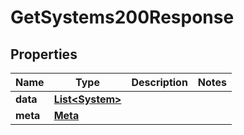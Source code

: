 

# GetSystems200Response



## Properties

| Name | Type | Description | Notes |
|------------ | ------------- | ------------- | -------------|
|**data** | [**List&lt;System&gt;**](System.md) |  |  |
|**meta** | [**Meta**](Meta.md) |  |  |



